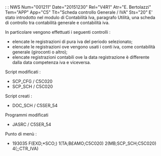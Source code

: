  :  : NWS Num="001211" Date="20151230" Rel="V4R1" Atr="E. Bertolazzi" Tem="APP" App="C5" Tit="Scheda controllo Generale / IVA" Sts="20"
 E' stato introdotto nel modulo di Contabilità Iva, paragrafo Utilità, una scheda di controllo  tra contabilità generale e contabilità iva.

 In particolare vengono effettuati i seguenti controlli : 
 - elencate le registrazioni di pura iva del periodo selezionato;
 - elencate le registrazioni ove vengono usati i conti iva, come contabilità generale (giroconti    o altro);
 - elencate registrazioni contabili ove la data registrazione è differente dalla data competenza    iva e viceversa.

 Script modificati : 
 - SCP_CFG / C5C020
 - SCP_SCH / C5C020

 Script creati : 
 - DOC_SCH / C5SER_54

 Programmi modificati
 - JASRC / C5SER_54

 Punto di menù : 
 - 193035
   F(EXD;\*SCO;) 1(TA;B£AMO;C5C020) 2(MB;SCP_SCH;C5C020) 4(;;CTR_IVA)

